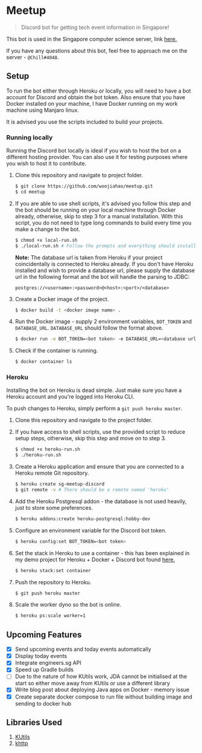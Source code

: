 # Meetup
> Discord bot for getting tech event information in Singapore!

This bot is used in the Singapore computer science server, link [here.](https://discord.gg/RRZeV5A)

If you have any questions about this bot, feel free to approach me on the server - `@Chill#4048`.

## Setup
To run the bot either through Heroku or locally, you will need to have a bot account for Discord and obtain the bot token. Also ensure that you have Docker installed on your machine, I have Docker running on my work machine using Manjaro linux.

It is advised you use the scripts included to build your projects.

### Running locally
Running the Discord bot locally is ideal if you wish to host the bot on a different hosting provider. You can also use it for testing purposes where you wish to host it to contribute.

1. Clone this repository and navigate to project folder.
   
   ```bash
   $ git clone https://github.com/woojiahao/meetup.git
   $ cd meetup
   ```

2. If you are able to use shell scripts, it's advised you follow this step and the bot should be running on your local machine through Docker already, otherwise, skip to step 3 for a manual installation. With this script, you do not need to type long commands to build every time you make a change to the bot.
   
   ```bash
   $ chmod +x local-run.sh
   $ ./local-run.sh # Follow the prompts and everything should install accordingly
   ```

   **Note:** The database url is taken from Heroku if your project coincidentally is connected to Heroku already. If you don't have Heroku installed and wish to provide a database url, please supply the database url in the following format and the bot will handle the parsing to JDBC:

   ```
   postgres://<username>:<password>@<host>:<port>/<database>
   ```

3. Create a Docker image of the project.
   
   ```bash
   $ docker build -t <docker image name> .
   ```

4. Run the Docker image - supply 2 environment variables, `BOT_TOKEN` and `DATABASE_URL`. `DATABASE_URL` should follow the format above.
   
   ```bash
   $ docker run -e BOT_TOKEN=<bot token> -e DATABASE_URL=<database url> -d <docker image name>:latest
   ```

5. Check if the container is running.
   
   ```bash
   $ docker container ls
   ```

### Heroku
Installing the bot on Heroku is dead simple. Just make sure you have a Heroku account and you're logged into Heroku CLI.

To push changes to Heroku, simply perform a `git push heroku master`. 

1. Clone this repository and navigate to the project folder.
2. If you have access to shell scripts, use the provided script to reduce setup steps, otherwise, skip this step and move on to step 3.
   
   ```bash
   $ chmod +x heroku-run.sh
   $ ./heroku-run.sh
   ```

3. Create a Heroku application and ensure that you are connected to a Heroku remote Git repository.
   
   ```bash
   $ heroku create sg-meetup-discord
   $ git remote -v # There should be a remote named 'heroku'
   ```

4. Add the Heroku Postgresql addon - the database is not used heavily, just to store some preferences.
   
   ```bash
   $ heroku addons:create heroku-postgresql:hobby-dev
   ```

5. Configure an environment variable for the Discord bot token.
   
   ```bash
   $ heroku config:set BOT_TOKEN=<bot token>
   ```

6. Set the stack in Heroku to use a container - this has been explained in my demo project for Heroku + Docker + Discord bot found [here.](https://github.com/woojiahao/discord-docker)
   
   ```bash
   $ heroku stack:set container
   ```

7. Push the repository to Heroku. 
   
   ```bash
   $ git push heroku master
   ```

8. Scale the worker dyno so the bot is online.
   
   ```bash
   $ heroku ps:scale worker=1
   ```

## Upcoming Features
* [X] Send upcoming events and today events automatically
* [X] Display today events
* [X] Integrate engineers.sg API
* [X] Speed up Gradle builds
* [ ] Due to the nature of how KUtils work, JDA cannot be initialised at the start so either move away from KUtils or use a different library
* [X] Write blog post about deploying Java apps on Docker - memory issue
* [X] Create separate docker compose to run file without building image and sending to docker hub

## Libraries Used
1. [KUtils](https://gitlab.com/Aberrantfox/KUtils)
2. [khttp](https://khttp.readthedocs.io/en/latest/)
